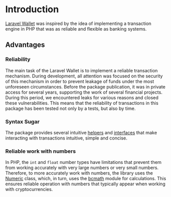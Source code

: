 # Introduction

[Laravel Wallet](https://github.com/021-projects/laravel-wallet) was inspired by the idea of implementing a transaction engine in PHP that was as reliable and flexible as banking systems.

## Advantages

### Reliability
The main task of the Laravel Wallet is to implement a reliable transaction mechanism. During development, all attention was focused on the security of this mechanism in order to prevent leakage of funds under the most unforeseen circumstances.
Before the package publication, it was in private access for several years, supporting the work of several financial projects. During this period, we encountered leaks for various reasons and closed these vulnerabilities. This means that the reliability of transactions in this package has been tested not only by a tests, but also by time.

### Syntax Sugar
The package provides several intuitive [helpers](helpers.md) and [interfaces](interfaces.md) that make interacting with transactions intuitive, simple and concise.

### Reliable work with numbers
In PHP, the `int` and `float` number types have limitations that prevent them from working accurately with very large numbers or very small numbers.
Therefore, to more accurately work with numbers, the library uses the [Numeric](interfaces.md#numeric) class, which, in turn, uses the [bcmath](https://www.php.net/manual/en/book.bc.php) module for calculations.
This ensures reliable operation with numbers that typically appear when working with cryptocurrencies.
